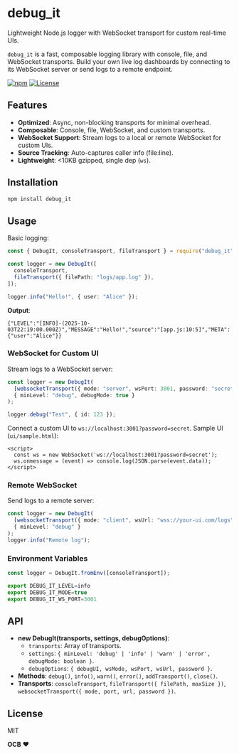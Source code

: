 # debug_it

Lightweight Node.js logger with WebSocket transport for custom real-time UIs.

`debug_it` is a fast, composable logging library with console, file, and WebSocket transports. Build your own live log dashboards by connecting to its WebSocket server or send logs to a remote endpoint.

[![npm](https://img.shields.io/npm/v/debug_it)](https://www.npmjs.com/package/debug_it) [![License](https://img.shields.io/npm/l/debug_it)](https://grok.com/c/LICENSE)

## Features

- **Optimized**: Async, non-blocking transports for minimal overhead.
- **Composable**: Console, file, WebSocket, and custom transports.
- **WebSocket Support**: Stream logs to a local or remote WebSocket for custom UIs.
- **Source Tracking**: Auto-captures caller info (file:line).
- **Lightweight**: <10KB gzipped, single dep (`ws`).

## Installation

```bash
npm install debug_it

```

## Usage

Basic logging:

```typescript
const { DebugIt, consoleTransport, fileTransport } = require("debug_it");

const logger = new DebugIt([
  consoleTransport,
  fileTransport({ filePath: "logs/app.log" }),
]);

logger.info("Hello!", { user: "Alice" });
```

**Output**:

```
{"LEVEL":"[INFO]-(2025-10-03T22:19:00.000Z)","MESSAGE":"Hello!","source":"[app.js:10:5]","META":{"user":"Alice"}}

```

### WebSocket for Custom UI

Stream logs to a WebSocket server:

```typescript
const logger = new DebugIt(
  [websocketTransport({ mode: "server", wsPort: 3001, password: "secret" })],
  { minLevel: "debug", debugMode: true }
);

logger.debug("Test", { id: 123 });
```

Connect a custom UI to `ws://localhost:3001?password=secret`. Sample UI (`ui/sample.html`):

```JS
<script>
  const ws = new WebSocket('ws://localhost:3001?password=secret');
  ws.onmessage = (event) => console.log(JSON.parse(event.data));
</script>

```

### Remote WebSocket

Send logs to a remote server:

```typescript
const logger = new DebugIt(
  [websocketTransport({ mode: "client", wsUrl: "wss://your-ui.com/logs" })],
  { minLevel: "debug" }
);
logger.info("Remote log");
```

### Environment Variables

```typescript
const logger = DebugIt.fromEnv([consoleTransport]);
```

```typescript
export DEBUG_IT_LEVEL=info
export DEBUG_IT_MODE=true
export DEBUG_IT_WS_PORT=3001

```

## API

- **new DebugIt(transports, settings, debugOptions)**:
  - `transports`: Array of transports.
  - `settings`: `{ minLevel: 'debug' | 'info' | 'warn' | 'error', debugMode: boolean }`.
  - `debugOptions`: `{ debugUI, wsMode, wsPort, wsUrl, password }`.
- **Methods**: `debug()`, `info()`, `warn()`, `error()`, `addTransport()`, `close()`.
- **Transports**: `consoleTransport`, `fileTransport({ filePath, maxSize })`, `websocketTransport({ mode, port, url, password })`.

## License

MIT

**OCB** ❤️
